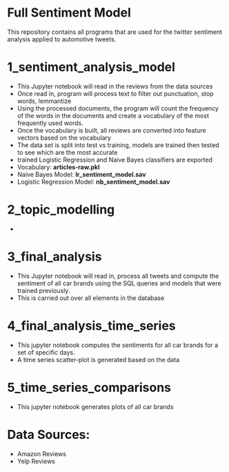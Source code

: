 # Full Sentiment Model


This repository contains all programs that are used for the twitter sentiment analysis
applied to automotive tweets. 

# 1_sentiment_analysis_model
* This Jupyter notebook will read in the reviews from the data sources  
* Once read in, program will process text to filter out punctuation, stop words, lemmantize  
* Using the processed documents, the program will count the frequency of the words in the documents and 
create a vocabulary of the most frequently used words.
* Once the vocabulary is built, all reviews are converted into feature vectors based on the vocabulary
* The data set is split into test vs training, models are trained then tested to see which are the most accurate
* trained Logistic Regression and Naive Bayes classifiers are exported
* Vocabulary: **articles-raw.pkl**
* Naive Bayes Model: **lr_sentiment_model.sav**
* Logistic Regression Model: **nb_sentiment_model.sav**

# 2_topic_modelling
* 


# 3_final_analysis
* This Jupyter notebook will read in, process all tweets and compute the sentiment of all car brands using the SQL queries and models that
were trained previously.
* This is carried out over all elements in the database

# 4_final_analysis_time_series
* This jupyter notebook computes the sentiments for all car brands for a set of specific days.
* A time series scatter-plot is generated based on the data

# 5_time_series_comparisons
* This jupyter notebook generates plots of all car brands 


# Data Sources:
* Amazon Reviews 
* Yelp Reviews
